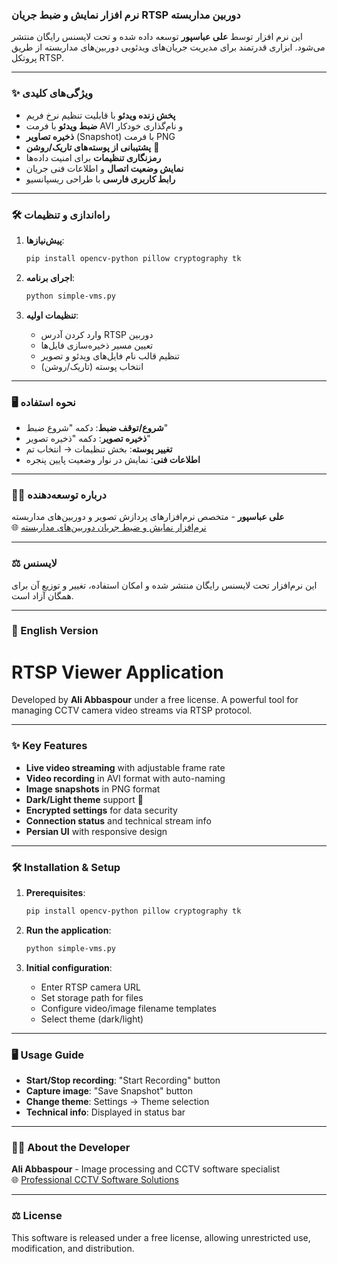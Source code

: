 ### نرم افزار نمایش و ضبط جریان RTSP دوربین مداربسته

این نرم افزار توسط **علی عباسپور** توسعه داده شده و تحت لایسنس رایگان منتشر می‌شود. ابزاری قدرتمند برای مدیریت جریان‌های ویدئویی دوربین‌های مداربسته از طریق پروتکل RTSP.

---

### ✨ ویژگی‌های کلیدی
- **پخش زنده ویدئو** با قابلیت تنظیم نرخ فریم  
- **ضبط ویدئو** با فرمت AVI و نام‌گذاری خودکار  
- **ذخیره تصاویر** (Snapshot) با فرمت PNG  
- **پشتیبانی از پوسته‌های تاریک/روشن** 🎨  
- **رمزنگاری تنظیمات** برای امنیت داده‌ها  
- **نمایش وضعیت اتصال** و اطلاعات فنی جریان  
- **رابط کاربری فارسی** با طراحی ریسپانسیو  

---

### 🛠 راه‌اندازی و تنظیمات
1. **پیش‌نیازها**:
   ```bash
   pip install opencv-python pillow cryptography tk
   ```

2. **اجرای برنامه**:
   ```bash
   python simple-vms.py
   ```

3. **تنظیمات اولیه**:
   - وارد کردن آدرس RTSP دوربین
   - تعیین مسیر ذخیره‌سازی فایل‌ها
   - تنظیم قالب نام فایل‌های ویدئو و تصویر
   - انتخاب پوسته (تاریک/روشن)

---

### 🖥 نحوه استفاده
- **شروع/توقف ضبط**: دکمه "شروع ضبط"  
- **ذخیره تصویر**: دکمه "ذخیره تصویر"  
- **تغییر پوسته**: بخش تنظیمات → انتخاب تم  
- **اطلاعات فنی**: نمایش در نوار وضعیت پایین پنجره  

---

### 👨‍💻 درباره توسعه‌دهنده  
**علی عباسپور** - متخصص نرم‌افزارهای پردازش تصویر و دوربین‌های مداربسته  
🌐 [نرم‌افزار نمایش و ضبط جریان دوربین‌های مداربسته](https://intellsoft.ir/simple-cctv-viewer-software/)  

---

### ⚖️ لایسنس  
این نرم‌افزار تحت لایسنس رایگان منتشر شده و امکان استفاده، تغییر و توزیع آن برای همگان آزاد است.

---

### 📝 English Version  

# RTSP Viewer Application  

Developed by **Ali Abbaspour** under a free license. A powerful tool for managing CCTV camera video streams via RTSP protocol.

---

### ✨ Key Features
- **Live video streaming** with adjustable frame rate  
- **Video recording** in AVI format with auto-naming  
- **Image snapshots** in PNG format  
- **Dark/Light theme** support 🎨  
- **Encrypted settings** for data security  
- **Connection status** and technical stream info  
- **Persian UI** with responsive design  

---

### 🛠 Installation & Setup
1. **Prerequisites**:
   ```bash
   pip install opencv-python pillow cryptography tk
   ```

2. **Run the application**:
   ```bash
   python simple-vms.py
   ```

3. **Initial configuration**:
   - Enter RTSP camera URL
   - Set storage path for files
   - Configure video/image filename templates
   - Select theme (dark/light)

---

### 🖥 Usage Guide
- **Start/Stop recording**: "Start Recording" button  
- **Capture image**: "Save Snapshot" button  
- **Change theme**: Settings → Theme selection  
- **Technical info**: Displayed in status bar  

---

### 👨‍💻 About the Developer  
**Ali Abbaspour** - Image processing and CCTV software specialist  
🌐 [Professional CCTV Software Solutions](https://intellsoft.ir)  

---

### ⚖️ License  
This software is released under a free license, allowing unrestricted use, modification, and distribution.